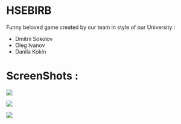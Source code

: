 # HSEBIRB
Funny beloved game created by our team in style of our University :
- Dmitrii Sokolov 
- Oleg Ivanov     
- Danila Kokin

# ScreenShots :

![](https://user-images.githubusercontent.com/55272093/107998468-3bbfde00-6ff6-11eb-8812-9939b17bd8fe.png)

![](https://user-images.githubusercontent.com/55272093/107998468-3bbfde00-6ff6-11eb-8812-9939b17bd8fe.png)

![](https://user-images.githubusercontent.com/55272093/107998468-3bbfde00-6ff6-11eb-8812-9939b17bd8fe.png)
